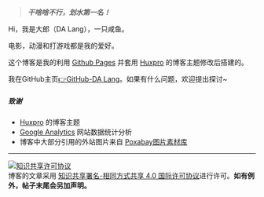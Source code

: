 > ***干啥啥不行，划水第一名！***

Hi，我是大郎（DA Lang），一只咸鱼。

电影，动漫和打游戏都是我的爱好。

这个博客是我的利用 [Github Pages](https://pages.github.com/) 并套用 [Huxpro](https://github.com/Huxpro/huxpro.github.io) 的博客主题修改后搭建的。

我在GitHub主页[👉GitHub-DA Lang](https://github.com/dalangblog)。如果有什么问题，欢迎提出探讨~

##### 致谢

- [Huxpro](https://github.com/Huxpro/huxpro.github.io) 的博客主题
- [Google Analytics](https://analytics.google.com/analytics) 网站数据统计分析
- 博客中大部分引用的外站图片来自 [Poxabay图片素材库](https://pixabay.com/zh/)

---
<a rel="license" href="http://creativecommons.org/licenses/by-sa/4.0/">
  <img alt="知识共享许可协议" style="display:inline;margin:0" src="https://i.creativecommons.org/l/by-sa/4.0/88x31.png" /></a>
<br />博客的文章采用
<a rel="license" href="http://creativecommons.org/licenses/by-sa/4.0/">知识共享署名-相同方式共享 4.0 国际许可协议</a>进行许可。<strong>如有例外，帖子末尾会另加声明。</strong>
